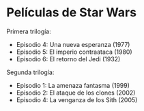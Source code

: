 # Películas de Star Wars

Primera trilogía:
* Episodio 4: Una nueva esperanza (1977)
* Episodio 5: El imperio contraataca (1980)
* Episodio 6: El retorno del Jedi (1932)

Segunda trilogía:
* Episodio 1: La amenaza fantasma (1999)
* Episodio 2: El ataque de los clones (2002)
* Episodio 4: La venganza de los Sith (2005)
